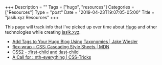 +++
Description = ""
Tags = ["hugo", "resources"]
Categories = ["Resources"]
Type = "post"
Date = "2019-04-23T19:07:05-05:00"
Title = "jasik.xyz Resources"
+++

This page will track info that I've picked up over time about [Hugo](https://gohugo.io)
and other technologies while creating [jasik.xyz](https://jasik.xyz).

- [Add Tags to Your Hugo Blog Using Taxonomies | Jake Wiesler](https://www.jakewiesler.com/blog/hugo-taxonomies/)
- [flex-wrap - CSS: Cascading Style Sheets | MDN](https://developer.mozilla.org/en-US/docs/Web/CSS/flex-wrap)
- [CSS2 - :first-child and :last-child](https://quirksmode.org/css/selectors/firstchild.html)
- [A Call for ::nth-everything | CSS-Tricks](https://css-tricks.com/a-call-for-nth-everything/)
